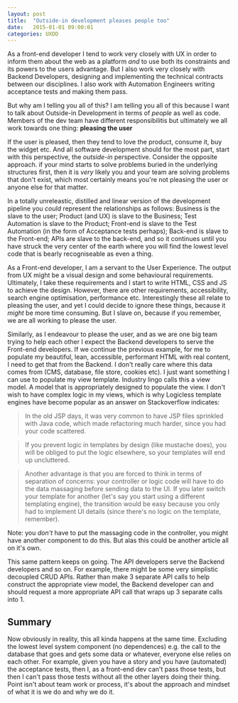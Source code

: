 ```yaml
---
layout: post
title:  "Outside-in development pleases people too"
date:   2015-01-01 09:00:01
categories: UXDD
---
```


As a front-end developer I tend to work very closely with UX in order to inform them about the web as a platform *and* to use both its constraints and its powers to the users advantage. But I also work very closely with Backend Developers, designing and implementing the technical contracts between our disciplines. I also work with Automation Engineers writing acceptance tests and making them pass.

But why am I telling you all of this? I am telling you all of this because I want to talk about Outside-in Development in terms of *people* as well as code. Members of the dev team have different responsibilitis but ultimately we all work towards one thing: **pleasing the user**

If the user is pleased, then they tend to love the product, consume it, buy the widget etc. And all software development should for the most part, start with this perspective, the *outside-in* perspective. Consider the opposite approach. if your mind starts to solve problems buried in the underlying structures first, then it is *very* likely you and your team are solving problems that don't exist, which most certainly means you're not pleasing the user or anyone else for that matter.

In a totally unreleastic, distilled and linear version of the development pipeline you *could* represent the relationships as follows: Business is the slave to the user; Product (and UX) is slave to the Business; Test Automation is slave to the Product; Front-end is slave to the Test Automation (in the form of Acceptance tests perhaps); Back-end is slave to the Front-end; APIs are slave to the back-end, and so it continues until you have struck the very center of the earth where you will find the lowest level code that is bearly recogniseable as even a thing.

As a Front-end developer, I am a servant to the User Experience. The output from UX might be a visual design and some behavioural requirements. Ultimately, I take these requirements and I start to write HTML, CSS and JS to achieve the design. However, there are other requirements, accessibility, search engine optimisation, performance etc. Interestingly these all relate to pleasing the user, and yet I could decide to ignore these things, because it *might* be more time consuming. But I slave on, because if you remember, we are all working to please the user.

Similarly, as I endeavour to please the user, and as we are one big team trying to help each other I expect the Backend developers to serve the Front-end developers. If we continue the previous example, for me to populate my beautiful, lean, accessible, performant HTML with real content, I need to get that from the Backend. I don't really care where this data comes from (CMS, database, file store, cookies etc). I just want something I can use to populate my view template. Industry lingo calls this a view model. A model that is appropriately designed to populate the view. I don't wish to have complex logic in my views, which is why Logicless template engines have become popular as an answer on Stackoverflow indicates:

> In the old JSP days, it was very common to have JSP files sprinkled with Java code, which made refactoring much harder, since you had your code scattered.

> If you prevent logic in templates by design (like mustache does), you will be obliged to put the logic elsewhere, so your templates will end up uncluttered.

> Another advantage is that you are forced to think in terms of separation of concerns: your controller or logic code will have to do the data massaging before sending data to the UI. If you later switch your template for another (let's say you start using a different templating engine), the transition would be easy because you only had to implement UI details (since there's no logic on the template, remember).

Note: you *don't* have to put the massaging code in the controller, you might have another component to do this. But alas this could be another article all on it's own.

This same pattern keeps on going. The API developers serve the Backend developers and so on. For example, there might be some very simplistic decoupled CRUD APIs. Rather than make 3 separate API calls to help construct the appropriate view model, the Backend developer can and should request a more appropriate API call that wraps up 3 separate calls into 1.

## Summary

Now obviously in reality, this all kinda happens at the same time. Excluding the lowest level system component (no dependences) e.g. the call to the database that goes and gets some data or whatever, everyone else relies on each other. For example, given you have a story and you have (automated) the acceptance tests, then I, as a front-end dev can't pass those tests, but then I can't pass those tests without all the other layers doing their thing. Point isn't about team work or process, it's about the approach and mindset of what it is we do and why we do it.